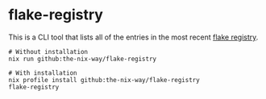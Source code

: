 # flake-registry

This is a CLI tool that lists all of the entries in the most recent [flake
registry][registry].

```shell
# Without installation
nix run github:the-nix-way/flake-registry

# With installation
nix profile install github:the-nix-way/flake-registry
flake-registry
```

[flakes]: https://nixos.wiki/wiki/Flakes
[registry]: https://raw.githubusercontent.com/NixOS/flake-registry/master/flake-registry.json